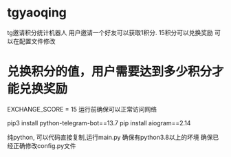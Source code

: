 # tgyaoqing
tg邀请积分统计机器人
用户邀请一个好友可以获取1积分.
15积分可以兑换奖励
可以在配置文件修改
# 兑换积分的值，用户需要达到多少积分才能兑换奖励
EXCHANGE_SCORE = 15
运行前确保可以正常访问网络


pip3 install python-telegram-bot==13.7
pip install aiogram==2.14

纯python, 可以代码直接复制,运行main.py
确保有python3.8以上的坏境
确保已经正确修改config.py文件
